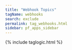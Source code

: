 ```yaml
---
title: "Webhook Topics"
tagName: webhooks
search: exclude
permalink: tag_webhooks.html
sidebar: pf_apps_sidebar
---
```

{% include taglogic.html %}